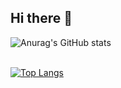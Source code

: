 ## Hi there 👋
![Anurag's GitHub stats](https://github-readme-stats.vercel.app/api?username=GustavoStreig&show_icons=true&theme=transparent)
<br><br>  

[![Top Langs](https://github-readme-stats.vercel.app/api/top-langs/?username=GustavoStreig&layout=compact)](https://github.com/GustavoStreig/github-readme-stats)
<!--
**GustavoStreig/GustavoStreig** is a ✨ _special_ ✨ repository because its `README.md` (this file) appears on your GitHub profile.

Here are some ideas to get you started:

- 🔭 I’m currently working on ...
- 🌱 I’m currently learning ...
- 👯 I’m looking to collaborate on ...
- 🤔 I’m looking for help with ...
- 💬 Ask me about ...
- 📫 How to reach me: ...
- 😄 Pronouns: ...
- ⚡ Fun fact: ...
-->
